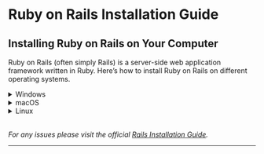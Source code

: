 # Ruby on Rails Installation Guide

## Installing Ruby on Rails on Your Computer

Ruby on Rails (often simply Rails) is a server-side web application framework written in Ruby. Here’s how to install Ruby on Rails on different operating systems.

<details>
  <summary>Windows</summary>
  
  1. **Install Ruby**:
     - Follow the instructions in the [Ruby Installation Guide](#ruby-installation-guide) to install Ruby using RubyInstaller.

2. **Install Rails**:

   - Open Command Prompt and run:
     ```bash
     gem install rails
     ```

3. **Verify Installation**:
   - After installation, check the Rails version:
     ```bash
     rails -v
     ```

</details>

<details>
  <summary>macOS</summary>

1. **Install Ruby**:

   - If you haven't already, install Ruby using Homebrew:
     ```bash
     brew install ruby
     ```

2. **Install Rails**:

   - In the Terminal, run:
     ```bash
     gem install rails
     ```

3. **Verify Installation**:
   - Check the Rails version:
     ```bash
     rails -v
     ```

</details>

<details>
  <summary>Linux</summary>

1. **Install Ruby**:

   - Follow the instructions in the [Ruby Installation Guide](#ruby-installation-guide) to install Ruby using APT or DNF.

2. **Install Rails**:

   - Open Terminal and run:
     ```bash
     gem install rails
     ```

3. **Verify Installation**:
   - Check the Rails version:
     ```bash
     rails -v
     ```

</details>
<br>

_For any issues please visit the official [Rails Installation Guide](https://guides.rubyonrails.org/v5.0/getting_started.html)._

---
